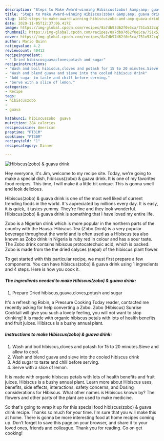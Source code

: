 ```yaml
---
description: "Steps to Make Award-winning Hibiscus(zobo) &amp;amp; guava drink"
title: "Steps to Make Award-winning Hibiscus(zobo) &amp;amp; guava drink"
slug: 1432-steps-to-make-award-winning-hibiscuszobo-and-amp-guava-drink
date: 2020-11-05T12:37:06.417Z
image: https://img-global.cpcdn.com/recipes/8a7db97d62f0e5ca/751x532cq70/hibiscuszobo-guava-drink-recipe-main-photo.jpg
thumbnail: https://img-global.cpcdn.com/recipes/8a7db97d62f0e5ca/751x532cq70/hibiscuszobo-guava-drink-recipe-main-photo.jpg
cover: https://img-global.cpcdn.com/recipes/8a7db97d62f0e5ca/751x532cq70/hibiscuszobo-guava-drink-recipe-main-photo.jpg
author: Mario Quinn
ratingvalue: 4.2
reviewcount: 40412
recipeingredient:
- " Dried hibiscusguavaclovespotash and sugar"
recipeinstructions:
- "Wash and boil hibiscus,cloves and potash for 15 to 20 minutes.Sieve and allow to cool."
- "Wash and blend guava and sieve into the cooled hibiscus drink"
- "Add sugar to taste and chill before serving."
- "Serve with a slice of lemon."
categories:
- Recipe
tags:
- hibiscuszobo
- 
- guava

katakunci: hibiscuszobo  guava 
nutrition: 284 calories
recipecuisine: American
preptime: "PT31M"
cooktime: "PT30M"
recipeyield: "1"
recipecategory: Dinner

---
```



![Hibiscus(zobo) &amp; guava drink](https://img-global.cpcdn.com/recipes/8a7db97d62f0e5ca/751x532cq70/hibiscuszobo-guava-drink-recipe-main-photo.jpg)

Hey everyone, it's Jim, welcome to my recipe site. Today, we're going to make a special dish, hibiscus(zobo) &amp; guava drink. It is one of my favorites food recipes. This time, I will make it a little bit unique. This is gonna smell and look delicious.

Hibiscus(zobo) &amp; guava drink is one of the most well liked of current trending foods in the world. It's appreciated by millions every day. It is easy, it is quick, it tastes yummy. They're fine and they look wonderful. Hibiscus(zobo) &amp; guava drink is something that I have loved my entire life.

Zobo is a Nigerian drink which is more popular in the northern parts of the country with the Hausa. Hibiscus Tea (Zobo Drink) is a very popular beverage throughout the world and is often used as a Hibiscus tea also known as Zobo drink in Nigeria is ruby red in colour and has a sour taste. The Zobo drink contains hibiscus protocatechuic acid, which is packed. Zobo is made from the the dried calyces (sepal) of the hibiscus plant flower.


To get started with this particular recipe, we must first prepare a few components. You can have hibiscus(zobo) &amp; guava drink using 1 ingredients and 4 steps. Here is how you cook it.

<!--inarticleads1-->

##### The ingredients needed to make Hibiscus(zobo) &amp; guava drink:

1. Prepare  Dried hibiscus,guava,cloves,potash and sugar


It&#39;s a refreshing Robin, a Pressure Cooking Today reader, contacted me recently asking for help converting a Zobo. Zobo (Hibiscus) Sunrise Cocktail will give you such a lovely feeling, you will not want to stop drinking! It is made with organic hibiscus petals with lots of health benefits and fruit juices. Hibiscus is a bushy annual plant. 

<!--inarticleads2-->

##### Instructions to make Hibiscus(zobo) &amp; guava drink:

1. Wash and boil hibiscus,cloves and potash for 15 to 20 minutes.Sieve and allow to cool.
1. Wash and blend guava and sieve into the cooled hibiscus drink
1. Add sugar to taste and chill before serving.
1. Serve with a slice of lemon.


It is made with organic hibiscus petals with lots of health benefits and fruit juices. Hibiscus is a bushy annual plant. Learn more about Hibiscus uses, benefits, side effects, interactions, safety concerns, and Dosing considerations for Hibiscus. What other names is Hibiscus known by? The flowers and other parts of the plant are used to make medicine. 

So that's going to wrap it up for this special food hibiscus(zobo) &amp; guava drink recipe. Thanks so much for your time. I'm sure that you will make this at home. There is gonna be more interesting food at home recipes coming up. Don't forget to save this page on your browser, and share it to your loved ones, friends and colleague. Thank you for reading. Go on get cooking!
